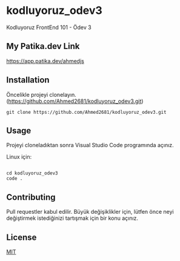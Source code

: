 # kodluyoruz_odev3
Kodluyoruz FrontEnd 101 - Ödev 3


## My Patika.dev Link

https://app.patika.dev/ahmedjs

## Installation

Öncelikle projeyi clonelayın. (https://github.com/Ahmed2681/kodluyoruz_odev3.git)

```
git clone https://github.com/Ahmed2681/kodluyoruz_odev3.git
```

## Usage

Projeyi cloneladıktan sonra Visual Studio Code programında açınız.

Linux için:
```

cd kodluyoruz_odev3
code .
```


## Contributing

Pull requestler kabul edilir. Büyük değişiklikler için, lütfen önce neyi değiştirmek istediğinizi tartışmak için bir konu açınız.


## License


[MIT](https://github.com/Ahmed2681/kodluyoruz_odev3/blob/main/LICENSE)